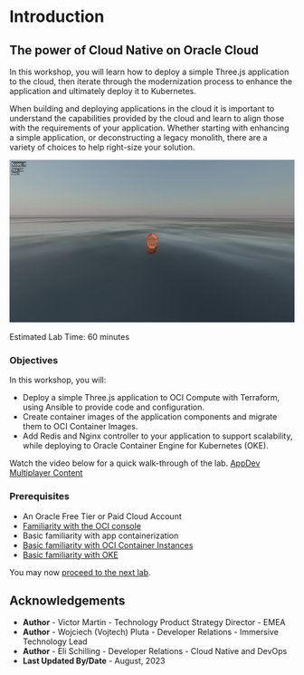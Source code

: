 # Introduction

## The power of Cloud Native on Oracle Cloud

In this workshop, you will learn how to deploy a simple Three.js application to the cloud, then iterate through the modernization process to enhance the application and ultimately deploy it to Kubernetes.

When building and deploying applications in the cloud it is important to understand the capabilities provided by the cloud and learn to align those with the requirements of your application. Whether starting with enhancing a simple application, or deconstructing a legacy monolith, there are a variety of choices to help right-size your solution.

![Save The Wildlife Banner](./images/banner.png)

Estimated Lab Time: 60 minutes

### Objectives
In this workshop, you will:

- Deploy a simple Three.js application to OCI Compute with Terraform, using Ansible to provide code and configuration.
- Create container images of the application components and migrate them to OCI Container Images.
- Add Redis and Nginx controller to your application to support scalability, while deploying to Oracle Container Engine for Kubernetes (OKE).

Watch the video below for a quick walk-through of the lab.
[AppDev Multiplayer Content](videohub:xxx)

### Prerequisites

- An Oracle Free Tier or Paid Cloud Account
- [Familiarity with the OCI console](https://docs.us-phoenix-1.oraclecloud.com/Content/GSG/Concepts/console.htm)
- Basic familiarity with app containerization
- [Basic familiarity with OCI Container Instances](https://www.oracle.com/cloud/cloud-native/container-instances/)
- [Basic familiarity with OKE](https://www.oracle.com/cloud/cloud-native/container-engine-kubernetes/)

You may now [proceed to the next lab](#next).

## Acknowledgements

* **Author** - Victor Martin - Technology Product Strategy Director - EMEA
* **Author** - Wojciech (Vojtech) Pluta - Developer Relations - Immersive Technology Lead
* **Author** - Eli Schilling - Developer Relations - Cloud Native and DevOps
* **Last Updated By/Date** - August, 2023

